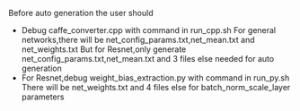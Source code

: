 <span style="display: inline-block;">

Before auto generation the user should  
 - Debug caffe_converter.cpp with command in run_cpp.sh
   For general networks,there will be net_config_params.txt,net_mean.txt and net_weights.txt
   But for Resnet,only generate net_config_params.txt,net_mean.txt and 3 files else needed for auto generation     
 - For Resnet,debug weight_bias_extraction.py with command in run_py.sh
   There will be net_weights.txt and 4 files else for batch_norm_scale_layer parameters
  
